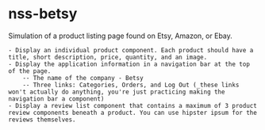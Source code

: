 # nss-betsy
Simulation of a product listing page found on Etsy, Amazon, or Ebay.

    - Display an individual product component. Each product should have a title, short description, price, quantity, and an image.
    - Display the application information in a navigation bar at the top of the page.
        -- The name of the company - Betsy
        -- Three links: Categories, Orders, and Log Out (_these links won't actually do anything, you're just practicing making the navigation bar a component)
    - Display a review list component that contains a maximum of 3 product review components beneath a product. You can use hipster ipsum for the reviews themselves.
